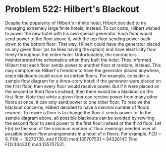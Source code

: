 # Problem 522: Hilbert's Blackout
Despite the popularity of Hilbert's infinite hotel, Hilbert decided to
try managing extremely large finite hotels, instead. To cut costs,
Hilbert wished to power the new hotel with his own special generator.
Each floor would send power to the floor above it, with the top floor
sending power back down to the bottom floor. That way, Hilbert could
have the generator placed on any given floor (as he likes having the
option) and have electricity flow freely throughout the entire hotel.
Unfortunately, the contractors misinterpreted the schematics when they
built the hotel. They informed Hilbert that each floor sends power to
another floor at random, instead. This may compromise Hilbert's freedom
to have the generator placed anywhere, since blackouts could occur on
certain floors. For example, consider a sample flow diagram for a
three-story hotel: If the generator were placed on the first floor, then
every floor would receive power. But if it were placed on the second or
third floors instead, then there would be a blackout on the first floor.
Note that while a given floor can receive power from many other floors
at once, it can only send power to one other floor. To resolve the
blackout concerns, Hilbert decided to have a minimal number of floors
rewired. To rewire a floor is to change the floor it sends power to. In
the sample diagram above, all possible blackouts can be avoided by
rewiring the second floor to send power to the first floor instead of
the third floor. Let F(n) be the sum of the minimum number of floor
rewirings needed over all possible power-flow arrangements in a hotel of
n floors. For example, F(3) = 6, F(8) = 16276736, and F(100) mod
135707531 = 84326147. Find F(12344321) mod 135707531.
